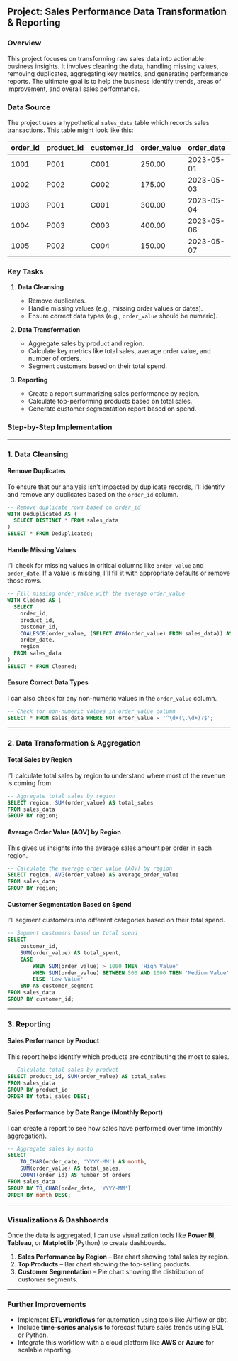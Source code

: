 ## **Project: Sales Performance Data Transformation & Reporting**

### **Overview**
This project focuses on transforming raw sales data into actionable business insights. It involves cleaning the data, handling missing values, removing duplicates, aggregating key metrics, and generating performance reports. The ultimate goal is to help the business identify trends, areas of improvement, and overall sales performance.

### **Data Source**
The project uses a hypothetical `sales_data` table which records sales transactions. This table might look like this:

| order_id | product_id | customer_id | order_value | order_date   | region   |
|----------|------------|-------------|-------------|--------------|----------|
| 1001     | P001       | C001        | 250.00      | 2023-05-01   | East     |
| 1002     | P002       | C002        | 175.00      | 2023-05-03   | West     |
| 1003     | P001       | C001        | 300.00      | 2023-05-04   | East     |
| 1004     | P003       | C003        | 400.00      | 2023-05-06   | North    |
| 1005     | P002       | C004        | 150.00      | 2023-05-07   | South    |

### **Key Tasks**
1. **Data Cleansing**  
   - Remove duplicates.
   - Handle missing values (e.g., missing order values or dates).
   - Ensure correct data types (e.g., `order_value` should be numeric).

2. **Data Transformation**  
   - Aggregate sales by product and region.
   - Calculate key metrics like total sales, average order value, and number of orders.
   - Segment customers based on their total spend.

3. **Reporting**  
   - Create a report summarizing sales performance by region.
   - Calculate top-performing products based on total sales.
   - Generate customer segmentation report based on spend.

### **Step-by-Step Implementation**

---

### 1. **Data Cleansing**

#### Remove Duplicates

To ensure that our analysis isn't impacted by duplicate records, I’ll identify and remove any duplicates based on the `order_id` column.

```sql
-- Remove duplicate rows based on order_id
WITH Deduplicated AS (
  SELECT DISTINCT * FROM sales_data
)
SELECT * FROM Deduplicated;
```

#### Handle Missing Values

I’ll check for missing values in critical columns like `order_value` and `order_date`. If a value is missing, I'll fill it with appropriate defaults or remove those rows.

```sql
-- Fill missing order_value with the average order_value
WITH Cleaned AS (
  SELECT 
    order_id,
    product_id,
    customer_id,
    COALESCE(order_value, (SELECT AVG(order_value) FROM sales_data)) AS order_value,
    order_date,
    region
  FROM sales_data
)
SELECT * FROM Cleaned;
```

#### Ensure Correct Data Types

I can also check for any non-numeric values in the `order_value` column.

```sql
-- Check for non-numeric values in order_value column
SELECT * FROM sales_data WHERE NOT order_value ~ '^\d+(\.\d+)?$';
```

---

### 2. **Data Transformation & Aggregation**

#### Total Sales by Region

I’ll calculate total sales by region to understand where most of the revenue is coming from.

```sql
-- Aggregate total sales by region
SELECT region, SUM(order_value) AS total_sales
FROM sales_data
GROUP BY region;
```

#### Average Order Value (AOV) by Region

This gives us insights into the average sales amount per order in each region.

```sql
-- Calculate the average order value (AOV) by region
SELECT region, AVG(order_value) AS average_order_value
FROM sales_data
GROUP BY region;
```

#### Customer Segmentation Based on Spend

I’ll segment customers into different categories based on their total spend.

```sql
-- Segment customers based on total spend
SELECT 
    customer_id,
    SUM(order_value) AS total_spent,
    CASE 
        WHEN SUM(order_value) > 1000 THEN 'High Value'
        WHEN SUM(order_value) BETWEEN 500 AND 1000 THEN 'Medium Value'
        ELSE 'Low Value'
    END AS customer_segment
FROM sales_data
GROUP BY customer_id;
```

---

### 3. **Reporting**

#### Sales Performance by Product

This report helps identify which products are contributing the most to sales.

```sql
-- Calculate total sales by product
SELECT product_id, SUM(order_value) AS total_sales
FROM sales_data
GROUP BY product_id
ORDER BY total_sales DESC;
```

#### Sales Performance by Date Range (Monthly Report)

I can create a report to see how sales have performed over time (monthly aggregation).

```sql
-- Aggregate sales by month
SELECT 
    TO_CHAR(order_date, 'YYYY-MM') AS month,
    SUM(order_value) AS total_sales,
    COUNT(order_id) AS number_of_orders
FROM sales_data
GROUP BY TO_CHAR(order_date, 'YYYY-MM')
ORDER BY month DESC;
```

---

### **Visualizations & Dashboards**

Once the data is aggregated, I can use visualization tools like **Power BI**, **Tableau**, or **Matplotlib** (Python) to create dashboards.

1. **Sales Performance by Region** – Bar chart showing total sales by region.
2. **Top Products** – Bar chart showing the top-selling products.
3. **Customer Segmentation** – Pie chart showing the distribution of customer segments.

---

### **Further Improvements**
- Implement **ETL workflows** for automation using tools like Airflow or dbt.
- Include **time-series analysis** to forecast future sales trends using SQL or Python.
- Integrate this workflow with a cloud platform like **AWS** or **Azure** for scalable reporting.
